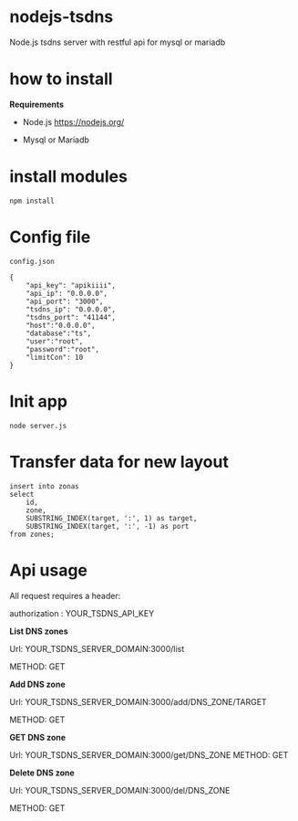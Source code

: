 # nodejs-tsdns
Node.js tsdns server with restful api for mysql or mariadb

# how to install
**Requirements**

* Node.js https://nodejs.org/

* Mysql or Mariadb

# install modules

`npm install`

# Config file 

`config.json`
```
{
    "api_key": "apikiiii",
    "api_ip": "0.0.0.0",
    "api_port": "3000",
    "tsdns_ip": "0.0.0.0",
    "tsdns_port": "41144",
    "host":"0.0.0.0",
    "database":"ts",
    "user":"root",
    "password":"root",
    "limitCon": 10
}

```

# **Init app**

`node server.js`

# **Transfer data for new layout**

```
insert into zonas
select 
    id, 
    zone, 
    SUBSTRING_INDEX(target, ':', 1) as target,
    SUBSTRING_INDEX(target, ':', -1) as port 
from zones;
```

# Api usage

All request requires a header:

authorization : YOUR_TSDNS_API_KEY

**List DNS zones**

Url: YOUR_TSDNS_SERVER_DOMAIN:3000/list

METHOD: GET 

**Add DNS zone**

Url: YOUR_TSDNS_SERVER_DOMAIN:3000/add/DNS_ZONE/TARGET

METHOD: GET 

**GET DNS zone**

Url: YOUR_TSDNS_SERVER_DOMAIN:3000/get/DNS_ZONE
METHOD: GET 

**Delete DNS zone**

Url: YOUR_TSDNS_SERVER_DOMAIN:3000/del/DNS_ZONE

METHOD: GET 
